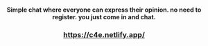 #### <p align="center">Simple chat where everyone can express their opinion. no need to register. you just come in and chat.</p>

### <p align="center">https://c4e.netlify.app/</p>
